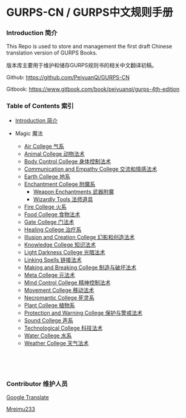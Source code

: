 # GURPS-CN / GURPS中文规则手册
### Introduction 简介

This Repo is used to store and management the first draft Chinese translation version of GURPS Books.

版本库主要用于维护和储存GURPS规则书的相关中文翻译初稿。



Github: https://github.com/PeiyuanQi/GURPS-CN

Gitbook: https://www.gitbook.com/book/peiyuanqi/gurps-4th-edition



### Table of Contents 索引

- [Introduction 简介](README.md)


- Magic 魔法

  - [Air College 气系](Magic/Air-College.md)
  - [Animal College 动物法术](Magic/Animal-College.md)
  - [Body Control College 身体控制法术](Magic/Body-Control-College.md)
  - [Communication and Empathy College 交流和情感法术](Magic/Communication-Empathy-College.md)
  - [Earth College 地系](Magic/Earth-College.md)
  - [Enchantment College 附魔系](Magic/Enchantment-College.md)
      - [Weapon Enchantments 武器附魔](Magic/Weapon-Enchantments.md)
      - [Wizardly Tools 法师道具](Magic/Wizardly-Tools.md)
  - [Fire College 火系](Magic/Fire-College.md)
  - [Food College 食物法术](Magic/Food-College.md)
  - [Gate College 门法术](Magic/Gate-College.md)
  - [Healing College 治疗系](Magic/Healing-College.md)
  - [Illusion and Creation College 幻影和创造法术](Magic/Illusion-Creation-College.md)
  - [Knowledge College 知识法术](Magic/Knowledge-College.md)
  - [Light Darkness College 光暗法术](Magic/Light-Darkness-College.md)
  - [Linking Spells 链接法术](Magic/Linking-Spells.md)
  - [Making and Breaking College 制造与破坏法术](Magic/Making-Breaking-College.md)
  - [Meta College 元法术](Magic/Meta-College.md)
  - [Mind Control College 精神控制法术](Magic/Mind-Control-College.md)
  - [Movement College 移动法术](Magic/Movement-College.md)
  - [Necromantic College 死灵系](Magic/Necromantic-College.md)
  - [Plant College 植物系](Magic/Plant-College.md)
  - [Protection and Warning College 保护与警戒法术](Magic/Protection-Warning-College.md)
  - [Sound College 声系](Magic/Sound-College.md)
  - [Technological College 科技法术](Magic/Technological-College.md)
  - [Water College 水系](Magic/Water-College.md)
  - [Weather College 天气法术](Magic/Weather-College.md)

  ​

  ​





### Contributor 维护人员

[Google Translate](https://translate.google.com)  

[Mreimu233](https://github.com/Mreimu233)